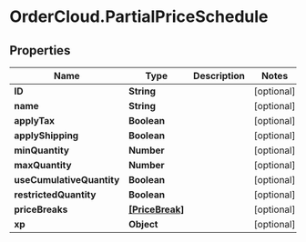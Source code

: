 # OrderCloud.PartialPriceSchedule

## Properties
Name | Type | Description | Notes
------------ | ------------- | ------------- | -------------
**ID** | **String** |  | [optional] 
**name** | **String** |  | [optional] 
**applyTax** | **Boolean** |  | [optional] 
**applyShipping** | **Boolean** |  | [optional] 
**minQuantity** | **Number** |  | [optional] 
**maxQuantity** | **Number** |  | [optional] 
**useCumulativeQuantity** | **Boolean** |  | [optional] 
**restrictedQuantity** | **Boolean** |  | [optional] 
**priceBreaks** | [**[PriceBreak]**](PriceBreak.md) |  | [optional] 
**xp** | **Object** |  | [optional] 


